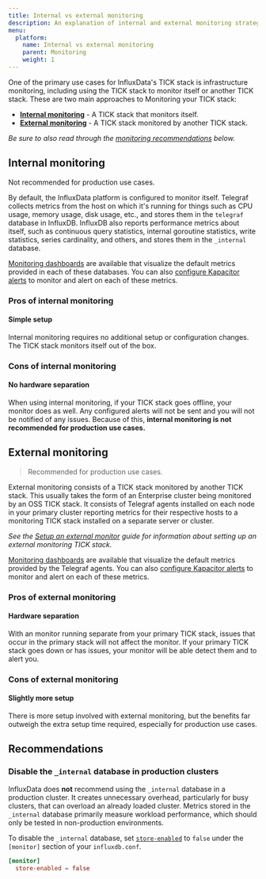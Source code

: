 ```yaml
---
title: Internal vs external monitoring
description: An explanation of internal and external monitoring strategies for your Enterprise or OSS TICK stack with the pros and cons of each.
menu:
  platform:
    name: Internal vs external monitoring
    parent: Monitoring
    weight: 1
---
```


One of the primary use cases for InfluxData's TICK stack is infrastructure monitoring,
including using the TICK stack to monitor itself or another TICK stack.
These are two main approaches to Monitoring your TICK stack:

- **[Internal monitoring](#internal-monitoring)** - A TICK stack that monitors itself.
- **[External monitoring](#external-monitoring)** - A TICK stack monitored by another TICK stack.

_Be sure to also read through the [monitoring recommendations](#recommendations) below._

## Internal monitoring

<dt>Not recommended for production use cases.</dt>

By default, the InfluxData platform is configured to monitor itself.
Telegraf collects metrics from the host on which it's running for things such as
CPU usage, memory usage, disk usage, etc., and stores them in the `telegraf` database in InfluxDB.
InfluxDB also reports performance metrics about itself, such as continuous query statistics,
internal goroutine statistics, write statistics, series cardinality, and others,
and stores them in the `_internal` database.

[Monitoring dashboards](/platform/monitoring/monitoring-dashboards) are available that visualize the default metrics provided in each of these databases.
You can also [configure Kapacitor alerts](/kapacitor/latest/working/alerts/) to monitor and alert on each of these metrics.

### Pros of internal monitoring

#### Simple setup
Internal monitoring requires no additional setup or configuration changes.
The TICK stack monitors itself out of the box.

### Cons of internal monitoring

#### No hardware separation
When using internal monitoring, if your TICK stack goes offline, your monitor does as well.
Any configured alerts will not be sent and you will not be notified of any issues.
Because of this, **internal monitoring is not recommended for production use cases.**

## External monitoring

> Recommended for production use cases.

External monitoring consists of a TICK stack monitored by another TICK stack.
This usually takes the form of an Enterprise cluster being monitored by an OSS TICK stack.
It consists of Telegraf agents installed on each node in your primary cluster
reporting metrics for their respective hosts to a monitoring TICK stack installed
on a separate server or cluster.

_See the [Setup an external monitor](#) guide for information about setting up an external monitoring TICK stack._

[Monitoring dashboards](/platform/monitoring/monitoring-dashboards) are available that visualize the default metrics provided by the Telegraf agents.
You can also [configure Kapacitor alerts](/kapacitor/latest/working/alerts/) to monitor and alert on each of these metrics.

### Pros of external monitoring

#### Hardware separation
With an monitor running separate from your primary TICK stack, issues that occur in the primary stack will not affect the monitor.
If your primary TICK stack goes down or has issues, your monitor will be able detect them and to alert you.

### Cons of external monitoring

#### Slightly more setup
There is more setup involved with external monitoring, but the benefits far
outweigh the extra setup time required, especially for production use cases.

## Recommendations

### Disable the `_internal` database in production clusters
InfluxData does **not** recommend using the `_internal` database in a production cluster.
It creates unnecessary overhead, particularly for busy clusters, that can overload an already loaded cluster.
Metrics stored in the `_internal` database primarily measure workload performance,
which should only be tested in non-production environments.

To disable the `_internal` database, set [`store-enabled`](/influxdb/latest/administration/config/#monitoring-settings-monitor)
to `false` under the `[monitor]` section of your `influxdb.conf`.

```toml
[monitor]
  store-enabled = false
```
